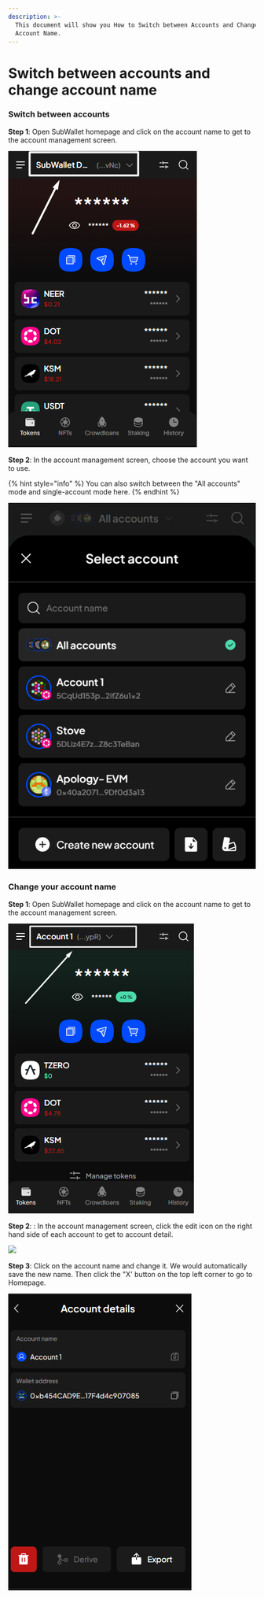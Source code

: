 ```yaml
---
description: >-
  This document will show you How to Switch between Accounts and Change Your
  Account Name.
---
```


# Switch between accounts and change account name

### Switch between accounts

**Step 1**: Open SubWallet homepage and click on the account name to get to the account management screen.

![](<../../.gitbook/assets/image (179).png>)

**Step 2**: In the account management screen, choose the account you want to use.&#x20;

{% hint style="info" %}
You can also switch between the "All accounts" mode and single-account mode here.&#x20;
{% endhint %}

![](<../../.gitbook/assets/image (12) (1) (2) (1).png>)

### Change your account name

**Step 1**: Open SubWallet homepage and click on the account name to get to the account management screen.

![](<../../.gitbook/assets/image (97).png>)

**Step 2**: : In the account management screen, click the edit icon on the right hand side of each account to get to account detail.

![](https://files.gitbook.com/v0/b/gitbook-x-prod.appspot.com/o/spaces%2F2zseowhOCGE5xsJFb2z5%2Fuploads%2FatqLo4X4mMkvesyAySHg%2FScreenshot\_21.png?alt=media\&token=6a78920e-db07-4a5a-a216-1462235308e5)

**Step 3**: Click on the account name and change it. We would automatically save the new name. Then click the "X' button on the top left corner to go to Homepage.&#x20;

![](<../../.gitbook/assets/image (40) (1).png>)
